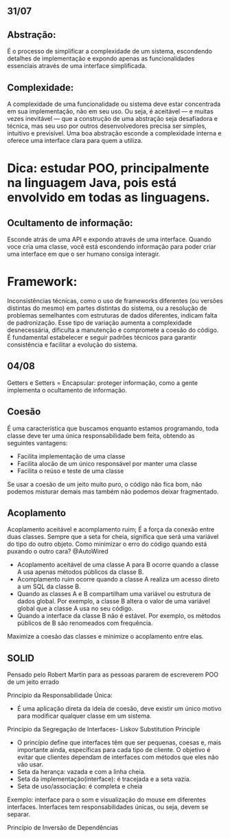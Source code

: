 ## 31/07

## Abstração:
É o processo de simplificar a complexidade de um sistema, escondendo detalhes de implementação e expondo apenas as funcionalidades essenciais através de uma interface simplificada.
## Complexidade:
A complexidade de uma funcionalidade ou sistema deve estar concentrada em sua implementação, não em seu uso. Ou seja, é aceitável — e muitas vezes inevitável — que a construção de uma abstração seja desafiadora e técnica, mas seu uso por outros desenvolvedores precisa ser simples, intuitivo e previsível. Uma boa abstração esconde a complexidade interna e oferece uma interface clara para quem a utiliza.

# Dica: estudar POO, principalmente na linguagem Java, pois está envolvido em todas as linguagens.

## Ocultamento de informação: 
Esconde atrás de uma API e expondo através de uma interface. Quando voce cria uma classe, você está escondendo informação para poder criar uma interface em que o ser humano consiga interagir.

# Framework: 
Inconsistências técnicas, como o uso de frameworks diferentes (ou versões distintas do mesmo) em partes distintas do sistema, ou a resolução de problemas semelhantes com estruturas de dados diferentes, indicam falta de padronização. Esse tipo de variação aumenta a complexidade desnecessária, dificulta a manutenção e compromete a coesão do código. É fundamental estabelecer e seguir padrões técnicos para garantir consistência e facilitar a evolução do sistema.

## 04/08
Getters e Setters = Encapsular:  proteger informação, como a gente implementa o ocultamento de informação. 

## Coesão
É uma característica que buscamos enquanto estamos programando, toda classe deve ter uma única responsabilidade bem feita, obtendo as seguintes vantagens:
- Facilita implementação de uma classe
- Facilita alocão de um único responsável por manter uma classe
- Facilita o reúso e teste de uma classe

Se usar a coesão de um jeito muito puro, o código não fica bom, não podemos misturar demais mas também não podemos deixar fragmentado. 

## Acoplamento
Acoplamento aceitável e acomplamento ruim;
É a força da conexão entre duas classes. Sempre que a seta for cheia, significa que será uma variável do tipo do outro objeto. Como minimizar o erro do código quando está puxando o outro cara? @AutoWired
- Acoplamento aceitável de uma classe A para B ocorre quando a classe A usa apenas métodos públicos da classe B.
- Acomplamento ruim ocorre quando a classe A realiza um acesso direto a um SQL da classe B.
- Quando as classes A e B compartilham uma variável ou estrutura de dados global. Por exemplo, a classe B altera o valor de uma variável global que a classe A usa no seu código.
- Quando a interface da classe B não é estável. Por exemplo, os métodos públicos de B são renomeados com frequência.

Maximize a coesão das classes e minimize o acoplamento entre elas.

## SOLID
Pensado pelo Robert Martin para as pessoas pararem de escreverem POO de um jeito errado

Princípio da Responsabilidade Única:
- É uma aplicação direta da ideia de coesão, deve existir um único motivo para modificar qualquer classe em um sistema.
  
Princípio da Segregação de Interfaces- Liskov Substitution Principle
-  O princípio define que interfaces têm que ser pequenas, coesas e, mais importante ainda, específicas para cada tipo de cliente. O objetivo é evitar que clientes dependam de interfaces com métodos que eles não vão usar. 
-  Seta da herança: vazada e com a linha cheia.
-  Seta da implementação(interface): é tracejada e a seta vazia.
-  Seta de uso/associação: é completa e cheia

Exemplo: interface para o som e visualização do mouse em diferentes interfaces.
Interfaces tem responsabilidades únicas, ou seja, devem se separar.


Princípio de Inversão de Dependências
